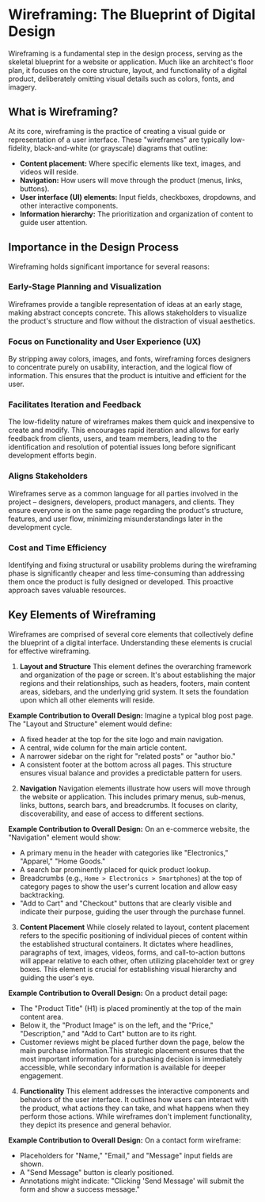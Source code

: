 # Wireframing: The Blueprint of Digital Design
Wireframing is a fundamental step in the design process, serving as the skeletal blueprint for a website or application. Much like an architect's floor plan, it focuses on the core structure, layout, and functionality of a digital product, deliberately omitting visual details such as colors, fonts, and imagery.

## What is Wireframing?
At its core, wireframing is the practice of creating a visual guide or representation of a user interface. These "wireframes" are typically low-fidelity, black-and-white (or grayscale) diagrams that outline:

* **Content placement:** Where specific elements like text, images, and videos will reside.
* **Navigation:** How users will move through the product (menus, links, buttons).
* **User interface (UI) elements:** Input fields, checkboxes, dropdowns, and other interactive components.
* **Information hierarchy:** The prioritization and organization of content to guide user attention.

## Importance in the Design Process
Wireframing holds significant importance for several reasons:

### Early-Stage Planning and Visualization
Wireframes provide a tangible representation of ideas at an early stage, making abstract concepts concrete. This allows stakeholders to visualize the product's structure and flow without the distraction of visual aesthetics.

### Focus on Functionality and User Experience (UX)
By stripping away colors, images, and fonts, wireframing forces designers to concentrate purely on usability, interaction, and the logical flow of information. This ensures that the product is intuitive and efficient for the user.

### Facilitates Iteration and Feedback
The low-fidelity nature of wireframes makes them quick and inexpensive to create and modify. This encourages rapid iteration and allows for early feedback from clients, users, and team members, leading to the identification and resolution of potential issues long before significant development efforts begin.

### Aligns Stakeholders
Wireframes serve as a common language for all parties involved in the project – designers, developers, product managers, and clients. They ensure everyone is on the same page regarding the product's structure, features, and user flow, minimizing misunderstandings later in the development cycle.

### Cost and Time Efficiency
Identifying and fixing structural or usability problems during the wireframing phase is significantly cheaper and less time-consuming than addressing them once the product is fully designed or developed. This proactive approach saves valuable resources.

## Key Elements of Wireframing
Wireframes are comprised of several core elements that collectively define the blueprint of a digital interface. Understanding these elements is crucial for effective wireframing.

1. **Layout and Structure**
This element defines the overarching framework and organization of the page or screen. It's about establishing the major regions and their relationships, such as headers, footers, main content areas, sidebars, and the underlying grid system. It sets the foundation upon which all other elements will reside.

**Example Contribution to Overall Design:**
Imagine a typical blog post page. The "Layout and Structure" element would define:
* A fixed header at the top for the site logo and main navigation.
* A central, wide column for the main article content.
* A narrower sidebar on the right for "related posts" or "author bio."
* A consistent footer at the bottom across all pages.
This structure ensures visual balance and provides a predictable pattern for users.

2. **Navigation**
Navigation elements illustrate how users will move through the website or application. This includes primary menus, sub-menus, links, buttons, search bars, and breadcrumbs. It focuses on clarity, discoverability, and ease of access to different sections.

**Example Contribution to Overall Design:**
On an e-commerce website, the "Navigation" element would show:
* A primary menu in the header with categories like "Electronics," "Apparel," "Home Goods."
* A search bar prominently placed for quick product lookup.
* Breadcrumbs (e.g., `Home > Electronics > Smartphones`) at the top of category pages to show the user's current location and allow easy backtracking.
* "Add to Cart" and "Checkout" buttons that are clearly visible and indicate their purpose, guiding the user through the purchase funnel.

3. **Content Placement**
While closely related to layout, content placement refers to the specific positioning of individual pieces of content within the established structural containers. It dictates where headlines, paragraphs of text, images, videos, forms, and call-to-action buttons will appear relative to each other, often utilizing placeholder text or grey boxes. This element is crucial for establishing visual hierarchy and guiding the user's eye.

**Example Contribution to Overall Design:**
On a product detail page:
* The "Product Title" (H1) is placed prominently at the top of the main content area.
* Below it, the "Product Image" is on the left, and the "Price," "Description," and "Add to Cart" button are to its right.
* Customer reviews might be placed further down the page, below the main purchase information.This strategic placement ensures that the most important information for a purchasing decision is immediately accessible, while secondary information is available for deeper engagement.

4. **Functionality**
This element addresses the interactive components and behaviors of the user interface. It outlines how users can interact with the product, what actions they can take, and what happens when they perform those actions. While wireframes don't implement functionality, they depict its presence and general behavior.

**Example Contribution to Overall Design:**
On a contact form wireframe:
* Placeholders for "Name," "Email," and "Message" input fields are shown.
* A "Send Message" button is clearly positioned.
* Annotations might indicate: "Clicking 'Send Message' will submit the form and show a success message."